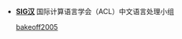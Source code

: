 - **[SIG汉](http://sighan.cs.uchicago.edu/)**
    国际计算语言学会（ACL）中文语言处理小组

    [bakeoff2005](http://sighan.cs.uchicago.edu/bakeoff2005/)

